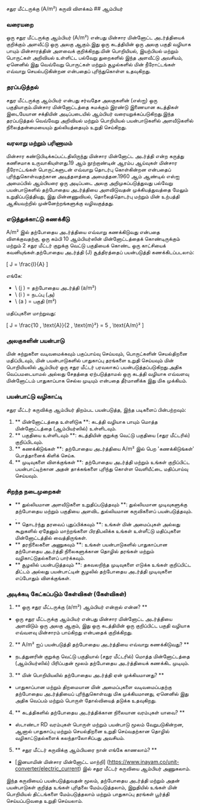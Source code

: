 சதுர மீட்டருக்கு (A/m²) கருவி விளக்கம் ## ஆம்பியர்

### வரையறை
ஒரு சதுர மீட்டருக்கு ஆம்பியர் (A/m²) என்பது மின்சார மின்னோட்ட அடர்த்தியைக் குறிக்கும் அளவீட்டு ஒரு அலகு ஆகும்.இது ஒரு கடத்தியின் ஒரு அலகு பகுதி வழியாக பாயும் மின்சாரத்தின் அளவைக் குறிக்கிறது.மின் பொறியியல், இயற்பியல் மற்றும் பொருட்கள் அறிவியல் உள்ளிட்ட பல்வேறு துறைகளில் இந்த அளவீட்டு அவசியம், ஏனெனில் இது வெவ்வேறு பொருட்கள் மற்றும் சூழல்களில் மின் நீரோட்டங்கள் எவ்வாறு செயல்படுகின்றன என்பதைப் புரிந்துகொள்ள உதவுகிறது.

### தரப்படுத்தல்
சதுர மீட்டருக்கு ஆம்பியர் என்பது சர்வதேச அலகுகளின் (எஸ்ஐ) ஒரு பகுதியாகும்.மின்சார மின்னோட்டத்தை சுமக்கும் இரண்டு இணையான கடத்திகள் இடையேயான சக்தியின் அடிப்படையில் ஆம்பியர் வரையறுக்கப்படுகிறது.இந்த தரப்படுத்தல் வெவ்வேறு அறிவியல் மற்றும் பொறியியல் பயன்பாடுகளில் அளவீடுகளில் நிலைத்தன்மையையும் துல்லியத்தையும் உறுதி செய்கிறது.

### வரலாறு மற்றும் பரிணாமம்
மின்சார கண்டுபிடிக்கப்பட்டதிலிருந்து மின்சார மின்னோட்ட அடர்த்தி என்ற கருத்து கணிசமாக உருவாகியுள்ளது.19 ஆம் நூற்றாண்டின் ஆரம்ப ஆய்வுகள் மின்சார நீரோட்டங்கள் பொருட்களுடன் எவ்வாறு தொடர்பு கொள்கின்றன என்பதைப் புரிந்துகொள்வதற்கான அடித்தளத்தை அமைத்தன.1960 ஆம் ஆண்டில் எஸ்ஐ அமைப்பில் ஆம்பியரை ஒரு அடிப்படை அலகு அறிமுகப்படுத்துவது பல்வேறு பயன்பாடுகளில் தற்போதைய அடர்த்தியை அளவிடுவதன் முக்கியத்துவத்தை மேலும் உறுதிப்படுத்தியது, இது மின்னணுவியல், தொலைத்தொடர்பு மற்றும் மின் உற்பத்தி ஆகியவற்றில் முன்னேற்றங்களுக்கு வழிவகுத்தது.

### எடுத்துக்காட்டு கணக்கீடு
A/m² இல் தற்போதைய அடர்த்தியை எவ்வாறு கணக்கிடுவது என்பதை விளக்குவதற்கு, ஒரு கம்பி 10 ஆம்பியர்ஸின் மின்னோட்டத்தைக் கொண்டிருக்கும் மற்றும் 2 சதுர மீட்டர் குறுக்கு வெட்டு பகுதியைக் கொண்ட ஒரு காட்சியைக் கவனியுங்கள்.தற்போதைய அடர்த்தி (J) சூத்திரத்தைப் பயன்படுத்தி கணக்கிடப்படலாம்:

\[ J = \frac{I}{A} \]

எங்கே:
- \ (j \) = தற்போதைய அடர்த்தி (a/m²)
- \ (i \) = நடப்பு (அ)
- \ (a \) = பகுதி (m²)

மதிப்புகளை மாற்றுவது:

\[ J = \frac{10 \, \text{A}}{2 \, \text{m}²} = 5 \, \text{A/m}² \]

### அலகுகளின் பயன்பாடு
மின் சுற்றுகளை வடிவமைக்கவும் பகுப்பாய்வு செய்யவும், பொருட்களின் செயல்திறனை மதிப்பிடவும், மின் பயன்பாடுகளில் பாதுகாப்பு தரங்களை உறுதி செய்யவும் மின் பொறியியலில் ஆம்பியர் ஒரு சதுர மீட்டர் பரவலாகப் பயன்படுத்தப்படுகிறது.அதிக வெப்பமடையாமல் அல்லது சேதத்தை ஏற்படுத்தாமல் ஒரு கடத்தி வழியாக எவ்வளவு மின்னோட்டம் பாதுகாப்பாக செல்ல முடியும் என்பதை தீர்மானிக்க இது மிக முக்கியம்.

### பயன்பாட்டு வழிகாட்டி
சதுர மீட்டர் கருவிக்கு ஆம்பியர் திறம்பட பயன்படுத்த, இந்த படிகளைப் பின்பற்றவும்:
1. ** மின்னோட்டத்தை உள்ளிடுக **: கடத்தி வழியாக பாயும் மொத்த மின்னோட்டத்தை (ஆம்பியர்ஸில்) உள்ளிடவும்.
2. ** பகுதியை உள்ளிடவும் **: கடத்தியின் குறுக்கு வெட்டு பகுதியை (சதுர மீட்டரில்) குறிப்பிடவும்.
3. ** கணக்கிடுங்கள் **: தற்போதைய அடர்த்தியை A/m² இல் பெற 'கணக்கிடுங்கள்' பொத்தானைக் கிளிக் செய்க.
4. ** முடிவுகளை விளக்குங்கள் **: தற்போதைய அடர்த்தி மற்றும் உங்கள் குறிப்பிட்ட பயன்பாட்டிற்கான அதன் தாக்கங்களை புரிந்து கொள்ள வெளியீட்டை மதிப்பாய்வு செய்யவும்.

### சிறந்த நடைமுறைகள்
- ** துல்லியமான அளவீடுகளை உறுதிப்படுத்தவும் **: துல்லியமான முடிவுகளுக்கு தற்போதைய மற்றும் பகுதியை அளவிட துல்லியமான கருவிகளைப் பயன்படுத்தவும்.
.
- ** தொடர்ந்து தரவைப் புதுப்பிக்கவும் **: உங்கள் மின் அமைப்புகள் அல்லது கூறுகளில் ஏதேனும் மாற்றங்களை பிரதிபலிக்க உங்கள் உள்ளீட்டு மதிப்புகளை மின்னோட்டத்தில் வைத்திருங்கள்.
- ** தரநிலைகளை அணுகவும் **: உங்கள் பயன்பாடுகளில் பாதுகாப்பான தற்போதைய அடர்த்தி நிலைகளுக்கான தொழில் தரங்கள் மற்றும் வழிகாட்டுதல்களைப் பார்க்கவும்.
- ** சூழலில் பயன்படுத்தவும் **: தகவலறிந்த முடிவுகளை எடுக்க உங்கள் குறிப்பிட்ட திட்டம் அல்லது பயன்பாட்டின் சூழலில் தற்போதைய அடர்த்தி முடிவுகளை எப்போதும் விளக்குங்கள்.

### அடிக்கடி கேட்கப்படும் கேள்விகள் (கேள்விகள்)

1. ** ஒரு சதுர மீட்டருக்கு (a/m²) ஆம்பியர் என்றால் என்ன? **
- ஒரு சதுர மீட்டருக்கு ஆம்பியர் என்பது மின்சார மின்னோட்ட அடர்த்தியை அளவிடும் ஒரு அலகு ஆகும், இது ஒரு கடத்தியின் ஒரு குறிப்பிட்ட பகுதி வழியாக எவ்வளவு மின்சாரம் பாய்கிறது என்பதைக் குறிக்கிறது.

2. ** A/m² ஐப் பயன்படுத்தி தற்போதைய அடர்த்தியை எவ்வாறு கணக்கிடுவது? **
- நடத்துனரின் குறுக்கு வெட்டு பகுதியால் (சதுர மீட்டரில்) மொத்த மின்னோட்டத்தை (ஆம்பியர்ஸில்) பிரிப்பதன் மூலம் தற்போதைய அடர்த்தியைக் கணக்கிட முடியும்.

3. ** மின் பொறியியலில் தற்போதைய அடர்த்தி ஏன் முக்கியமானது? **
- பாதுகாப்பான மற்றும் திறமையான மின் அமைப்புகளை வடிவமைப்பதற்கு தற்போதைய அடர்த்தியைப் புரிந்துகொள்வது மிக முக்கியமானது, ஏனெனில் இது அதிக வெப்பம் மற்றும் பொருள் தோல்வியைத் தடுக்க உதவுகிறது.

4. ** கடத்திகளில் தற்போதைய அடர்த்திக்கான நிலையான வரம்புகள் யாவை? **
- ஸ்டாண்டா RD வரம்புகள் பொருள் மற்றும் பயன்பாடு மூலம் வேறுபடுகின்றன, ஆனால் பாதுகாப்பு மற்றும் செயல்திறனை உறுதி செய்வதற்கான தொழில் வழிகாட்டுதல்களைக் கலந்தாலோசிப்பது அவசியம்.

5. ** சதுர மீட்டர் கருவிக்கு ஆம்பியரை நான் எங்கே காணலாம்? **
- [இனயாமின் மின்சார மின்னோட்ட மாற்றி] (https://www.inayam.co/unit-converter/electric_current) இல் சதுர மீட்டர் கருவியை ஆம்பியர் அணுகலாம்.

இந்த கருவியைப் பயன்படுத்துவதன் மூலம், தற்போதைய அடர்த்தி மற்றும் அதன் பயன்பாடுகள் குறித்த உங்கள் புரிதலை மேம்படுத்தலாம், இறுதியில் உங்கள் மின் பொறியியல் திட்டங்களை மேம்படுத்தலாம் மற்றும் பாதுகாப்பு தரங்கள் பூர்த்தி செய்யப்படுவதை உறுதி செய்யலாம்.